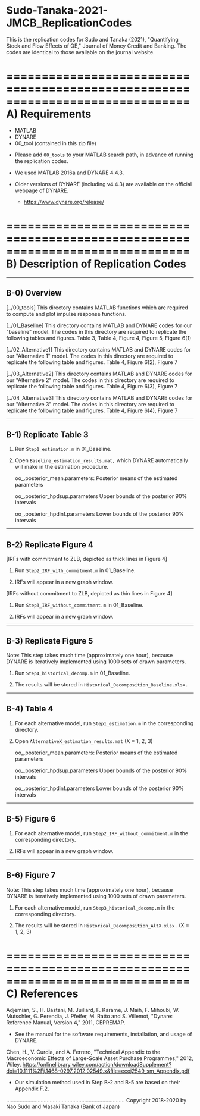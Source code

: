 # Sudo-Tanaka-2021-JMCB_ReplicationCodes
This is the replication codes for Sudo and Tanaka (2021), "Quantifying Stock and Flow Effects of QE," Journal of Money Credit and Banking. The codes are identical to those available on the journal website.


==============================================================================
 A) Requirements
==============================================================================
 - MATLAB
 - DYNARE
 - 00_tool (contained in this zip file)

  * Please add `00_tools` to your MATLAB search path, in advance of running
    the replication codes.

  * We used MATLAB 2016a and DYNARE 4.4.3.

  * Older versions of DYNARE (including v4.4.3) are available on the official
    webpage of DYNARE.
       - https://www.dynare.org/release/

==============================================================================
 B) Description of Replication Codes
==============================================================================
------------------------------------------------------------------------------
 B-0) Overview 
------------------------------------------------------------------------------
[../00_tools]
 This directory contains MATLAB functions which are required to compute and 
 plot impulse response functions.

[../01_Baseline]
 This directory contains MATLAB and DYNARE codes for our "baseline" model.
 The codes in this directory are required to replicate the following
 tables and figures.
     Table 3, Table 4, Figure 4, Figure 5, Figure 6(1)

[../02_Alternative1]
 This directory contains MATLAB and DYNARE codes for our "Alternative 1" 
 model. The codes in this directory are required to replicate the following
 table and figures.
     Table 4, Figure 6(2), Figure 7

[../03_Alternative2]
 This directory contains MATLAB and DYNARE codes for our "Alternative 2" 
 model. The codes in this directory are required to replicate the following
 table and figures.
     Table 4, Figure 6(3), Figure 7

[../04_Alternative3]
 This directory contains MATLAB and DYNARE codes for our "Alternative 3" 
 model. The codes in this directory are required to replicate the following
 table and figures.
     Table 4, Figure 6(4), Figure 7

------------------------------------------------------------------------------
 B-1) Replicate Table 3
------------------------------------------------------------------------------
 1. Run `Step1_estimation.m` in 01_Baseline.
    
 2. Open `Baseline_estimation_results.mat,` which DYNARE automatically will
    make in the estimation procedure.
    
    oo_.posterior_mean.parameters:
        Posterior means of the estimated parameters

    oo_.posterior_hpdsup.parameters
        Upper bounds of the posterior 90% intervals

    oo_.posterior_hpdinf.parameters
        Lower bounds of the posterior 90% intervals

------------------------------------------------------------------------------
 B-2) Replicate Figure 4
------------------------------------------------------------------------------
[IRFs with commitment to ZLB, depicted as thick lines in Figure 4]
 1. Run `Step2_IRF_with_commitment.m` in 01_Baseline.

 2. IRFs will appear in a new graph window.


[IRFs without commitment to ZLB, depicted as thin lines in Figure 4]
 1. Run `Step3_IRF_without_commitment.m` in 01_Baseline.

 2. IRFs will appear in a new graph window.

------------------------------------------------------------------------------
 B-3) Replicate Figure 5
------------------------------------------------------------------------------
 Note: This step takes much time (approximately one hour), because DYNARE is 
      iteratively implemented using 1000 sets of drawn parameters.

 1. Run `Step4_historical_decomp.m` in 01_Baseline.

 2. The results will be stored in `Historical_Decomposition_Baseline.xlsx.`

------------------------------------------------------------------------------
 B-4) Table 4
------------------------------------------------------------------------------
 1. For each alternative model, run `Step1_estimation.m` in the corresponding
   directory.

 2. Open `AlternativeX_estimation_results.mat` (X = 1, 2, 3)
    
    oo_.posterior_mean.parameters:
        Posterior means of the estimated parameters

    oo_.posterior_hpdsup.parameters
        Upper bounds of the posterior 90% intervals

    oo_.posterior_hpdinf.parameters
        Lower bounds of the posterior 90% intervals

------------------------------------------------------------------------------
 B-5) Figure 6
------------------------------------------------------------------------------
 1. For each alternative model, run `Step2_IRF_without_commitment.m` in the
   corresponding directory.

 2. IRFs will appear in a new graph window.

------------------------------------------------------------------------------
 B-6) Figure 7
------------------------------------------------------------------------------
 Note: This step takes much time (approximately one hour), because DYNARE is 
      iteratively implemented using 1000 sets of drawn parameters.

 1. For each alternative model, run `Step3_historical_decomp.m` in the
   corresponding directory.

 2. The results will be stored in `Historical_Decomposition_AltX.xlsx.`
    (X = 1, 2, 3)


==============================================================================
 C) References
==============================================================================
Adjemian, S., H. Bastani, M. Juillard, F. Karame, J. Maih, F. Mihoubi, W.
    Mutschler, G. Perendia, J. Pfeifer, M. Ratto and S. Villemot, "Dynare: 
    Reference Manual, Version 4," 2011, CEPREMAP.

   * See the manual for the software requirements, installation, and usage of
     DYNARE.


Chen, H., V. Curdia, and A. Ferrero, "Technical Appendix to the Macroeconomic
    Effects of Large-Scale Asset Purchase Programmes," 2012, Wiley.
   https://onlinelibrary.wiley.com/action/downloadSupplement?doi=10.1111%2Fj.1468-0297.2012.02549.x&file=ecoj2549_sm_Appendix.pdf
     
   * Our simulation method used in Step B-2 and B-5 are based on their 
     Appendix F.2.


...............................................................................
Copyright 2018-2020 by Nao Sudo and Masaki Tanaka (Bank of Japan)
